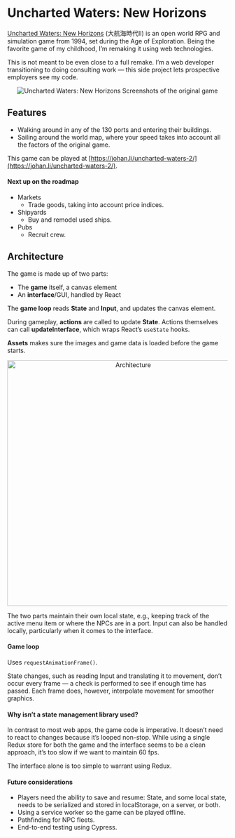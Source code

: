# Uncharted Waters: New Horizons

[Uncharted Waters: New Horizons](https://en.wikipedia.org/wiki/Uncharted_Waters#Uncharted_Waters:_New_Horizons)
(大航海時代II) is an open world RPG and simulation game from 1994, set during
the Age of Exploration. Being the favorite game of my childhood, I’m remaking
it using web technologies.

This is not meant to be even close to a full remake. I’m a web developer
transitioning to doing consulting work — this side project lets prospective
employers see my code.

<p align="center">
  <img src="https://media.githubusercontent.com/media/JohanLi/uncharted-waters-2/readme-assets/uncharted-waters-2.png" alt="Uncharted Waters: New Horizons">
  Screenshots of the original game
</p>

## Features

- Walking around in any of the 130 ports and entering their buildings.
- Sailing around the world map, where your speed takes into account all the
  factors of the original game.

This game can be played at [https://johan.li/uncharted-waters-2/](https://johan.li/uncharted-waters-2/).

#### Next up on the roadmap

- Markets
  - Trade goods, taking into account price indices.
- Shipyards
  - Buy and remodel used ships.
- Pubs
  - Recruit crew.

## Architecture

The game is made up of two parts:
- The **game** itself, a canvas element
- An **interface**/GUI, handled by React

The **game loop** reads **State** and **Input**, and updates the canvas element.

During gameplay, **actions** are called to update **State**. Actions themselves
can call **updateInterface**, which wraps React’s `useState` hooks.

**Assets** makes sure the images and game data is loaded before the game starts.

<p align="center">
  <img src="https://media.githubusercontent.com/media/JohanLi/uncharted-waters-2/readme-assets/architecture.png" alt="Architecture" width="560">
</p>

The two parts maintain their own local state, e.g., keeping track of the
active menu item or where the NPCs are in a port. Input can also be handled
locally, particularly when it comes to the interface.

#### Game loop

Uses `requestAnimationFrame()`.

State changes, such as reading Input and translating it to movement, don’t
occur every frame — a check is performed to see if enough time has passed.
Each frame does, however, interpolate movement for smoother graphics.

#### Why isn’t a state management library used?

In contrast to most web apps, the game code is imperative. It doesn’t need
to react to changes because it’s looped non-stop. While using a single
Redux store for both the game and the interface seems to be a clean approach,
it’s too slow if we want to maintain 60 fps.

The interface alone is too simple to warrant using Redux.

#### Future considerations

- Players need the ability to save and resume: State, and some local state,
  needs to be serialized and stored in localStorage, on a server, or both.
- Using a service worker so the game can be played offline.
- Pathfinding for NPC fleets.
- End-to-end testing using Cypress.
